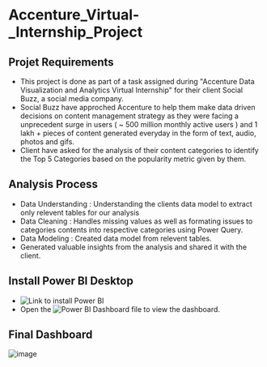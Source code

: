 # Accenture_Virtual-_Internship_Project
## Projet Requirements 
- This project is done as part of a task assigned during "Accenture Data Visualization and Analytics Virtual Internship" for their client Social Buzz, a social media company.
- Social Buzz have approched Accenture to help them make data driven decisions on content management strategy as they were facing a unprecedent surge in users ( ~ 500 million monthly active users ) and 1 lakh + pieces of content generated everyday in the form of text, audio, photos and gifs.
- Client have asked for the analysis of their content categories to identify the Top 5 Categories based on the popularity metric given by them.
## Analysis Process  
- Data Understanding : Understanding the clients data model to extract only relevent tables for our analysis
- Data Cleaning : Handles missing values as well as formating issues to categories contents into respective categories using Power Query.
- Data Modeling : Created data model from relevent tables.
- Generated valuable insights from the analysis and shared it with the client.
## Install Power BI Desktop
- ![Link to install Power BI](https://www.microsoft.com/en-us/power-platform/products/power-bi/desktop)
- Open the ![Power BI Dashboard](https://github.com/Anja-c1511/Accenture_Virtual-_Internship_Project/blob/main/Accenture_Socialbuzz_Project.pbix) file to view the dashboard.
## Final Dashboard 
![image](https://github.com/user-attachments/assets/8b772902-7bb0-49af-a292-10f454561375)
